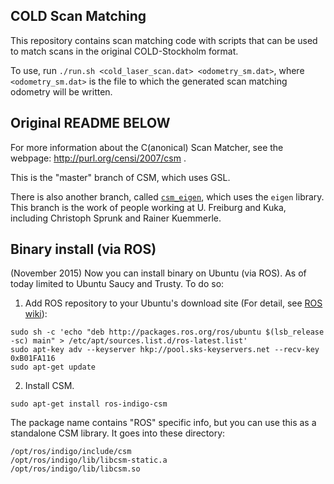 COLD Scan Matching
------------------

This repository contains scan matching code with scripts that can be used to match scans in the original COLD-Stockholm format.

To use, run `./run.sh <cold_laser_scan.dat> <odometry_sm.dat>`, where `<odometry_sm.dat>` is the file to which the generated scan matching odometry will be written.



Original README BELOW
---------------------




For more information about the C(anonical) Scan Matcher, see the webpage: http://purl.org/censi/2007/csm .

This is the "master" branch of CSM, which uses GSL.

There is also another branch, called [``csm_eigen``][branch], which uses the ``eigen`` library. 
This branch is the work of people working at U. Freiburg and Kuka, including
Christoph Sprunk and Rainer Kuemmerle.

[branch]: https://github.com/AndreaCensi/csm/tree/csm_eigen

Binary install (via ROS)
------------------------------

(November 2015) Now you can install binary on Ubuntu (via ROS). As of today limited to Ubuntu Saucy and Trusty. To do so:

 1. Add ROS repository to your Ubuntu's download site (For detail, see [ROS wiki](http://wiki.ros.org/indigo/Installation/Ubuntu)):

 ```
sudo sh -c 'echo "deb http://packages.ros.org/ros/ubuntu $(lsb_release -sc) main" > /etc/apt/sources.list.d/ros-latest.list'
sudo apt-key adv --keyserver hkp://pool.sks-keyservers.net --recv-key 0xB01FA116
sudo apt-get update
```

 2. Install CSM. 

 ```
sudo apt-get install ros-indigo-csm
```

The package name contains "ROS" specific info, but you can use this as a standalone CSM library. It goes into these directory:

 ```
/opt/ros/indigo/include/csm
/opt/ros/indigo/lib/libcsm-static.a
/opt/ros/indigo/lib/libcsm.so
```
